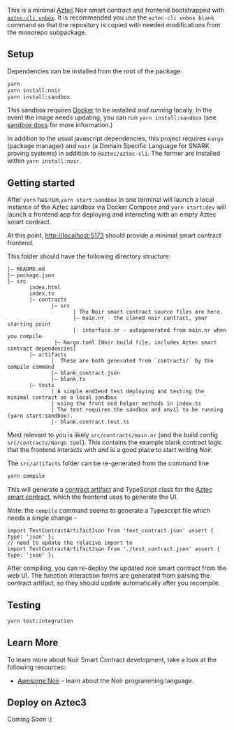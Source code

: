 This is a minimal [Aztec](https://aztec.network/) Noir smart contract and frontend bootstrapped with [`aztec-cli unbox`](https://github.com/AztecProtocol/aztec-packages/tree/master/yarn-project/cli). It is recommended you use the `aztec-cli unbox blank` command so that the repository is copied with needed modifications from the monorepo subpackage.

## Setup

Dependencies can be installed from the root of the package:

```bash
yarn
yarn install:noir
yarn install:sandbox
```

This sandbox requires [Docker](https://www.docker.com/) to be installed _and running_ locally. In the event the image needs updating, you can run `yarn install:sandbox` (see [sandbox docs](https://aztec-docs-dev.netlify.app/dev_docs/getting_started/sandbox) for more information.)

In addition to the usual javascript dependencies, this project requires `nargo` (package manager) and `noir` (a Domain Specific Language for SNARK proving systems) in addition to `@aztec/aztec-cli`. The former are installed within `yarn install:noir`.

## Getting started

After `yarn` has run,`yarn start:sandbox` in one terminal will launch a local instance of the Aztec sandbox via Docker Compose and `yarn start:dev` will launch a frontend app for deploying and interacting with an empty Aztec smart contract.

At this point, [http://localhost:5173](http://localhost:5173) should provide a minimal smart contract frontend.

This folder should have the following directory structure:

```
|— README.md
|— package.json
|— src
       index.html
       index.ts
       |— contracts
              |— src
                     | The Noir smart contract source files are here.
                     |— main.nr - the cloned noir contract, your starting point
                     |- interface.nr - autogenerated from main.nr when you compile
               |— Nargo.toml [Noir build file, includes Aztec smart contract dependencies]
       |— artifacts
              |  These are both generated from `contracts/` by the compile command
              |— blank_contract.json
              |— blank.ts
       |— tests
              | A simple end2end test deploying and testing the minimal contract on a local sandbox
              | using the front end helper methods in index.ts
              | The test requires the sandbox and anvil to be running (yarn start:sandbox).
              |- blank.contract.test.ts
```

Most relevant to you is likely `src/contracts/main.nr` (and the build config `src/contracts/Nargo.toml`). This contains the example blank contract logic that the frontend interacts with and is a good place to start writing Noir.

The `src/artifacts` folder can be re-generated from the command line

```bash
yarn compile
```

This will generate a [contract artifact](src/artifacts/test_contract.json) and TypeScript class for the [Aztec smart contract](src/contracts/main.nr), which the frontend uses to generate the UI.

Note: the `compile` command seems to generate a Typescript file which needs a single change -

```
import TestContractArtifactJson from 'text_contract.json' assert { type: 'json' };
// need to update the relative import to
import TestContractArtifactJson from './test_contract.json' assert { type: 'json' };
```

After compiling, you can re-deploy the updated noir smart contract from the web UI. The function interaction forms are generated from parsing the contract artifact, so they should update automatically after you recompile.

## Testing

```bash
yarn test:integration
```

## Learn More

To learn more about Noir Smart Contract development, take a look at the following resources:

- [Awesome Noir](https://github.com/noir-lang/awesome-noir) - learn about the Noir programming language.

## Deploy on Aztec3

Coming Soon :)
